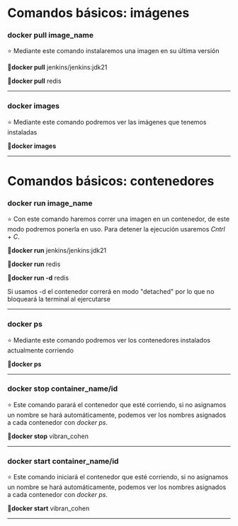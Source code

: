 # Comandos básicos: **imágenes**

### docker pull image_name
⭐ Mediante este comando instalaremos una imagen en su última versión

🔷**docker pull** jenkins/jenkins:jdk21

🔷**docker pull** redis

---

### docker images 
⭐ Mediante este comando podremos ver las imágenes que tenemos instaladas

🔷**docker images**

---

# Comandos básicos: **contenedores**

### docker run image_name
⭐ Con este comando haremos correr una imagen en un contenedor, de este modo podremos ponerla en uso. Para detener la ejecución usaremos *Cntrl + C*.

🔷**docker run** jenkins/jenkins:jdk21

🔷**docker run** redis

🔷**docker run -d** redis

Si usamos -d el contenedor correrá en modo "detached" por lo que no bloqueará la terminal al ejercutarse

--- 

### docker ps 
⭐ Mediante este comando podremos ver los contenedores instalados actualmente corriendo

🔷**docker ps**

---

### docker stop container_name/id
⭐ Este comando parará el contenedor que esté corriendo, si no asignamos un nombre se hará automáticamente, podemos ver los nombres asignados a cada contenedor con *docker ps*.

🔷**docker stop** vibran_cohen

---

### docker start container_name/id
⭐ Este comando iniciará el contenedor que esté corriendo, si no asignamos un nombre se hará automáticamente, podemos ver los nombres asignados a cada contenedor con *docker ps*.

🔷**docker start** vibran_cohen

---